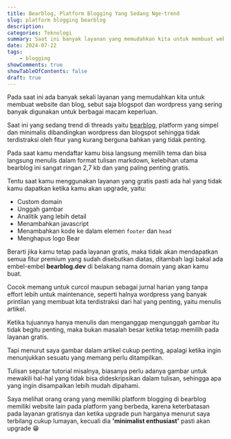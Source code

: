 ```yaml
---
title: Bearblog, Platform Blogging Yang Sedang Nge-trend 
slug: platform blogging bearblog
description: 
categories: Teknologi
summary: Saat ini banyak layanan yang memudahkan kita untuk membuat website dan blog, salah satunya wordpress dan blogspot yang banyak digunakan untuk berbagai macam keperluan. 
date: 2024-07-22
tags: 
    - blogging
showComments: true
showTableOfContents: false
draft: true
---
```


Pada saat ini ada banyak sekali layanan yang memudahkan kita untuk membuat website dan blog, sebut saja blogspot dan wordpress yang sering banyak digunakan untuk berbagai macam keperluan.

Saat ini yang sedang trend di threads yaitu [bearblog](bearblog.dev), platform yang simpel dan minimalis dibandingkan wordpress dan blogspot sehingga tidak terdistraksi oleh fitur yang kurang berguna bahkan yang tidak penting.

Pada saat kamu mendaftar kamu bisa langsung memilih tema dan bisa langsung menulis dalam format tulisan markdown, kelebihan utama bearblog ini sangat ringan 2,7 kb dan yang paling penting gratis.

Tentu saat kamu menggunakan layanan yang gratis pasti ada hal yang tidak kamu dapatkan ketika kamu akan upgrade, yaitu:
* Custom domain
* Unggah gambar
* Analitik yang lebih detail
* Menambahkan javascript
* Menambahkan kode ke dalam elemen `footer` dan `head`
* Menghapus logo Bear

Berarti jika kamu tetap pada layanan gratis, maka tidak akan mendapatkan semua fitur premium yang sudah disebutkan diatas, ditambah lagi bakal ada embel-embel **bearblog.dev** di belakang nama domain yang akan kamu buat.

Cocok memang untuk curcol maupun sebagai jurnal harian yang tanpa effort lebih untuk maintenance, seperti halnya wordpress yang banyak printilan yang membuat kita terdistraksi dari hal yang penting, yaitu menulis artikel.

Ketika tujuannya hanya menulis dan menganggap mengunggah gambar itu tidak begitu penting, maka bukan masalah besar ketika tetap memilih pada layanan gratis.

Tapi menurut saya gambar dalam artikel cukup penting, apalagi ketika ingin menunjukkan sesuatu yang memang perlu ditampilkan. 

Tulisan seputar tutorial misalnya, biasanya perlu adanya gambar untuk mewakili hal-hal yang tidak bisa dideskripsikan dalam tulisan, sehingga apa yang ingin disampaikan lebih mudah dipahami. 

Saya melihat orang orang yang memiliki platform blogging di bearblog memiliki website lain pada platform yang berbeda, karena keterbatasan pada layanan gratisnya dan ketika upgrade pun harganya menurut saya terbilang cukup lumayan, kecuali dia **'minimalist enthusiast'** pasti akan upgrade 😁